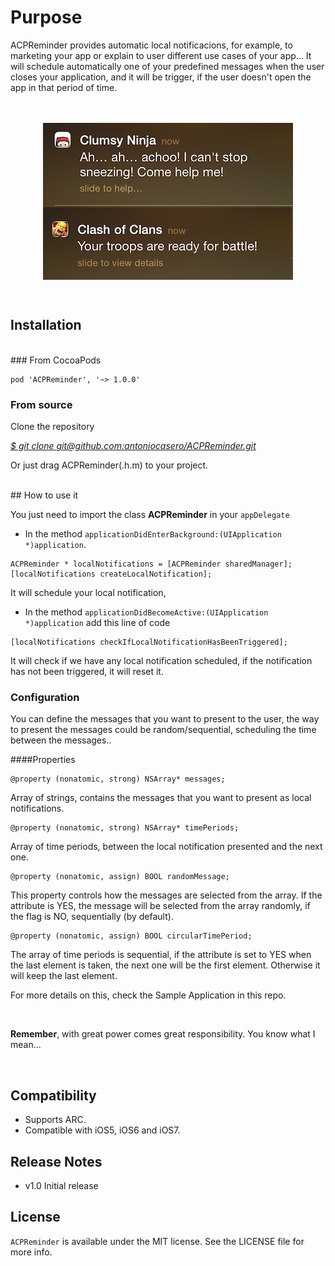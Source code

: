 # Purpose

ACPReminder provides automatic local notificacions, for example, to marketing your app or explain to user different use cases of your app... It will schedule automatically one of your predefined messages when the user closes your application, and it will be trigger, if the user doesn't open the app in that period of time.</br>
</br></br>
<p align="center">
<img src="image.png" width="400px" height="251px" align="center"/>
</p>
</br>

## Installation
</br>
### From CocoaPods

	pod 'ACPReminder', '~> 1.0.0'

### From source

Clone the repository

[*$ git clone git@github.com:antoniocasero/ACPReminder.git*]()

Or just drag ACPReminder(.h.m) to your project.

</br>
## How to use it

You just need to import the class **ACPReminder** in your `appDelegate` 

- In the method `applicationDidEnterBackground:(UIApplication *)application`. 

```
ACPReminder * localNotifications = [ACPReminder sharedManager];
[localNotifications createLocalNotification];
```
It will schedule your local notification, 

- In the method `applicationDidBecomeActive:(UIApplication *)application`  add this line of code

```
[localNotifications checkIfLocalNotificationHasBeenTriggered];
``` 
 It will check if we have any local notification scheduled, if the notification has not been triggered, it will reset it.
 
### Configuration

You can define the messages that you want to present to the user, the way to present the messages could be random/sequential, scheduling the time between the messages..

####Properties
```
@property (nonatomic, strong) NSArray* messages;
```
Array of strings, contains the messages that you want to present as local notifications.

```
@property (nonatomic, strong) NSArray* timePeriods;
```
Array of time periods, between the local notification presented and the next one.

```
@property (nonatomic, assign) BOOL randomMessage;
```

This property controls how the messages are selected from the array. If the attribute is YES, the message will be selected from the array randomly, if the flag is NO, sequentially (by default).

```
@property (nonatomic, assign) BOOL circularTimePeriod;
```

The array of time periods is sequential, if the attribute is set to YES when the last element is taken, the next one will be the first element. Otherwise it will keep the last element.

For more details on this, check the Sample Application in this repo.

</br>

**Remember**, with great power comes great responsibility. You know what I mean...

</br>

## Compatibility

- Supports ARC. 
- Compatible with iOS5, iOS6 and iOS7.

## Release Notes

- v1.0 Initial release

## License

`ACPReminder` is available under the MIT license. See the LICENSE file for more info.

